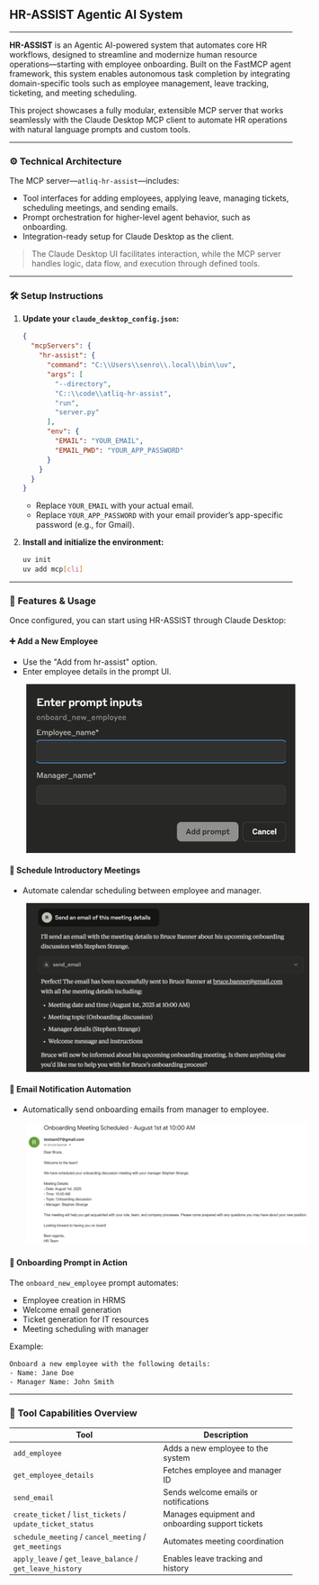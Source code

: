 ## **HR-ASSIST Agentic AI System**
---

**HR-ASSIST** is an Agentic AI-powered system that automates core HR workflows, designed to streamline and modernize human resource operations—starting with employee onboarding. Built on the FastMCP agent framework, this system enables autonomous task completion by integrating domain-specific tools such as employee management, leave tracking, ticketing, and meeting scheduling.

This project showcases a fully modular, extensible MCP server that works seamlessly with the Claude Desktop MCP client to automate HR operations with natural language prompts and custom tools.

---

### ⚙️ **Technical Architecture**

The MCP server—`atliq-hr-assist`—includes:
- Tool interfaces for adding employees, applying leave, managing tickets, scheduling meetings, and sending emails.
- Prompt orchestration for higher-level agent behavior, such as onboarding.
- Integration-ready setup for Claude Desktop as the client.

> The Claude Desktop UI facilitates interaction, while the MCP server handles logic, data flow, and execution through defined tools.

---

### 🛠️ **Setup Instructions**

1. **Update your `claude_desktop_config.json`:**
   
   ```json
   {
     "mcpServers": {
       "hr-assist": {
         "command": "C:\\Users\\senro\\.local\\bin\\uv",
         "args": [
           "--directory",
           "C::\\code\\atliq-hr-assist",
           "run",
           "server.py"
         ],
         "env": {
           "EMAIL": "YOUR_EMAIL",
           "EMAIL_PWD": "YOUR_APP_PASSWORD"
         }
       }
     }
   }
   ```

   - Replace `YOUR_EMAIL` with your actual email.
   - Replace `YOUR_APP_PASSWORD` with your email provider’s app-specific password (e.g., for Gmail).

2. **Install and initialize the environment:**
   ```bash
   uv init
   uv add mcp[cli]
   ```

---

### 🚀 **Features & Usage**

Once configured, you can start using HR-ASSIST through Claude Desktop:

#### ➕ **Add a New Employee**
- Use the "Add from hr-assist" option.
- Enter employee details in the prompt UI.

<img src="Resources\onboard-employee.png" alt="Claude desktop prompt with fields" style="width:auto;height:300px;padding-left:30px">

#### 📅 **Schedule Introductory Meetings**
- Automate calendar scheduling between employee and manager.

<img src="Resources\img-email.png" alt="Claude desktop scheduling meeting with employee and manager" style="width:auto;height:300px;padding-left:30px">

#### 📧 **Email Notification Automation**
- Automatically send onboarding emails from manager to employee.

<img src="Resources\img-sent-email.png" alt="Sent email to employee" style="width:auto;height:auto;padding-left:30px">

#### 🧠 **Onboarding Prompt in Action**
The `onboard_new_employee` prompt automates:
- Employee creation in HRMS
- Welcome email generation
- Ticket generation for IT resources
- Meeting scheduling with manager

Example:
```text
Onboard a new employee with the following details:
- Name: Jane Doe
- Manager Name: John Smith
```

---

### 🧩 **Tool Capabilities Overview**

| Tool | Description |
|------|-------------|
| `add_employee` | Adds a new employee to the system |
| `get_employee_details` | Fetches employee and manager ID |
| `send_email` | Sends welcome emails or notifications |
| `create_ticket` / `list_tickets` / `update_ticket_status` | Manages equipment and onboarding support tickets |
| `schedule_meeting` / `cancel_meeting` / `get_meetings` | Automates meeting coordination |
| `apply_leave` / `get_leave_balance` / `get_leave_history` | Enables leave tracking and history |
